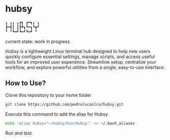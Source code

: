 # hubsy

```bash
╻ ╻╻ ╻┏┓ ┏━┓╻ ╻
┣━┫┃ ┃┣┻┓┗━┓┗┳┛
╹ ╹┗━┛┗━┛┗━┛ ╹ 
```

current state: work in progress

Hubsy is a lightweight Linux terminal hub designed to help new users
quickly configure essential settings, manage scripts, and access
useful tools for an improved user experience. Streamline setup,
centralize your workflow, and explore powerful utilities from a
single, easy-to-use interface.

## How to Use?

Clone this repository to your home folder

```bash
git clone https://github.com/pedrolucaslco/hubsy.git
```

Execute this command to add the alias for Hubsy

```bash
echo 'alias hubsy="~/hubsy/bin/hubsy"' >> ~/.bash_aliases
```

Run and test.